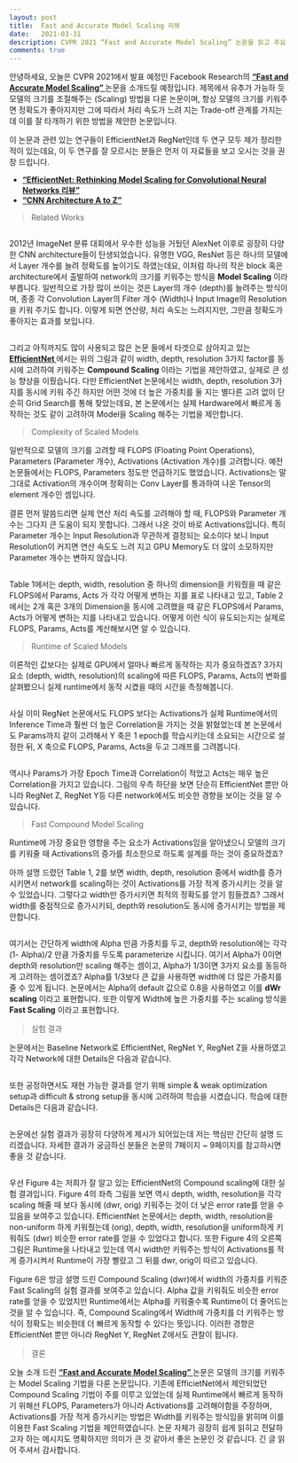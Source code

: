 ```yaml
---
layout: post
title:  Fast and Accurate Model Scaling 리뷰
date:   2021-03-31
description: CVPR 2021 “Fast and Accurate Model Scaling” 논문을 읽고 주요 내용을 정리했습니다.
comments: true
---
```


안녕하세요, 오늘은 CVPR 2021에서 발표 예정인 Facebook Research의 <a href=" https://arxiv.org/abs/2103.06877v1 " target="_blank"><b> “Fast and Accurate Model Scaling” </b></a> 논문을 소개드릴 예정입니다. 제목에서 유추가 가능하 듯 모델의 크기를 조절해주는 (Scaling) 방법을 다룬 논문이며, 항상 모델의 크기를 키워주면 정확도가 좋아지지만 그에 따라서 처리 속도가 느려 지는 Trade-off 관계를 가지는데 이를 잘 타개하기 위한 방법을 제안한 논문입니다. 

이 논문과 관련 있는 연구들이 EfficientNet과 RegNet인데 두 연구 모두 제가 정리한 적이 있는데요, 이 두 연구를 잘 모르시는 분들은 먼저 이 자료들을 보고 오시는 것을 권장 드립니다.

-	<a href="https://hoya012.github.io/blog/EfficientNet-review/" target="_blank"><b> “EfficientNet: Rethinking Model Scaling for Convolutional Neural Networks 리뷰” </b></a>
-	<a href="https://www.slideshare.net/HoseongLee6/cnn-architecture-a-to-z" target="_blank"><b> “CNN Architecture A to Z” </b></a>

<blockquote> Related Works </blockquote>  
<figure>
	<img src="{{ '/assets/img/Model_Scaling/1.PNG' | prepend: site.baseurl }}" alt=""> 
</figure>

2012년 ImageNet 분류 대회에서 우수한 성능을 거뒀던 AlexNet 이후로 굉장히 다양한 CNN architecture들이 탄생되었습니다. 유명한 VGG, ResNet 등은 하나의 모델에서 Layer 개수를 늘려 정확도를 높이기도 하였는데요, 이처럼 하나의 작은 block 혹은 architecture에서 출발하여 network의 크기를 키워주는 방식을 **Model Scaling** 이라 부릅니다. 일반적으로 가장 많이 쓰이는 것은 Layer의 개수 (depth)를 늘려주는 방식이며, 종종 각 Convolution Layer의 Filter 개수 (Width)나 Input Image의 Resolution을 키워 주기도 합니다. 이렇게 되면 연산량, 처리 속도는 느려지지만, 그만큼 정확도가 좋아지는 효과를 보입니다. 

<figure>
	<img src="{{ '/assets/img/Model_Scaling/2.PNG' | prepend: site.baseurl }}" alt=""> 
</figure>

그리고 아직까지도 많이 사용되고 많은 논문 들에서 타겟으로 삼아지고 있는 <a href="https://arxiv.org/abs/1905.11946" target="_blank"><b> EfficientNet </b></a> 에서는 위의 그림과 같이 width, depth, resolution 3가지 factor를 동시에 고려하여 키워주는 **Compound Scaling** 이라는 기법을 제안하였고, 실제로 큰 성능 향상을 이뤘습니다. 다만 EfficientNet 논문에서는 width, depth, resolution 3가지를 동시에 키워 주긴 하지만 어떤 것에 더 높은 가중치를 둘 지는 별다른 고려 없이 단순히 Grid Search를 통해 찾았는데요, 본 논문에서는 실제 Hardware에서 빠르게 동작하는 것도 같이 고려하여 Model을 Scaling 해주는 기법을 제안합니다. 

<blockquote> Complexity of Scaled Models </blockquote>  
일반적으로 모델의 크기를 고려할 때 FLOPS (Floating Point Operations), Parameters (Parameter 개수), Activations (Activation 개수)를 고려합니다. 예전 논문들에서는 FLOPS, Parameters 정도만 언급하기도 했었습니다. Activations는 말 그대로 Activation의 개수이며 정확히는 Conv Layer를 통과하여 나온 Tensor의 element 개수인 셈입니다. 

결론 먼저 말씀드리면 실제 연산 처리 속도를 고려해야 할 때, FLOPS와 Parameter 개수는 그다지 큰 도움이 되지 못합니다. 그래서 나온 것이 바로 Activations입니다. 특히 Parameter 개수는 Input Resolution과 무관하게 결정되는 요소이다 보니 Input Resolution이 커지면 연산 속도도 느려 지고 GPU Memory도 더 많이 소모하지만 Parameter 개수는 변하지 않습니다. 

<figure>
	<img src="{{ '/assets/img/Model_Scaling/3.PNG' | prepend: site.baseurl }}" alt=""> 
</figure>

Table 1에서는 depth, width, resolution 중 하나의 dimension을 키워줬을 때 같은 FLOPS에서 Params, Acts 가 각각 어떻게 변하는 지를 표로 나타내고 있고, Table 2에서는 2개 혹은 3개의 Dimension을 동시에 고려했을 때 같은 FLOPS에서 Params, Acts가 어떻게 변하는 지를 나타내고 있습니다. 어떻게 이런 식이 유도되는지는 실제로 FLOPS, Params, Acts를 계산해보시면 알 수 있습니다. 

<blockquote> Runtime of Scaled Models </blockquote>  
이론적인 값보다는 실제로 GPU에서 얼마나 빠르게 동작하는 지가 중요하겠죠? 3가지 요소 (depth, width, resolution)의 scaling에 따른 FLOPS, Params, Acts의 변화를 살펴봤으니 실제 runtime에서 동작 시켰을 때의 시간을 측정해봅니다. 

<figure>
	<img src="{{ '/assets/img/Model_Scaling/4.PNG' | prepend: site.baseurl }}" alt=""> 
</figure>

사실 이미 RegNet 논문에서도 FLOPS 보다는 Activations가 실제 Runtime에서의 Inference Time과 훨씬 더 높은 Correlation을 가지는 것을 밝혔었는데 본 논문에서도 Params까지 같이 고려해서 Y 축은 1 epoch를 학습시키는데 소요되는 시간으로 설정한 뒤, X 축으로 FLOPS, Params, Acts을 두고 그래프를 그려봅니다. 

<figure>
	<img src="{{ '/assets/img/Model_Scaling/5.PNG' | prepend: site.baseurl }}" alt=""> 
</figure>

역시나 Params가 가장 Epoch Time과 Correlation이 적었고 Acts는 매우 높은 Correlation을 가지고 있습니다. 그림의 우측 하단을 보면 단순히 EfficientNet 뿐만 아니라 RegNet Z, RegNet Y등 다른 network에서도 비슷한 경향을 보이는 것을 알 수 있습니다. 
<blockquote> Fast Compound Model Scaling </blockquote>  
Runtime에 가장 중요한 영향을 주는 요소가 Activations임을 알아냈으니 모델의 크기를 키워줄 때 Activations의 증가를 최소한으로 하도록 설계를 하는 것이 중요하겠죠?

아까 설명 드렸던 Table 1, 2를 보면 width, depth, resolution 중에서 width를 증가시키면서 network를 scaling하는 것이 Activations를 가장 적게 증가시키는 것을 알 수 있었습니다. 그렇다고 width만 증가시키면 최적의 정확도를 얻기 힘들겠죠? 그래서 width를 중점적으로 증가시키되, depth와 resolution도 동시에 증가시키는 방법을 제안합니다.

<figure>
	<img src="{{ '/assets/img/Model_Scaling/6.PNG' | prepend: site.baseurl }}" alt=""> 
</figure>

여기서는 간단하게 width에 Alpha 만큼 가중치를 두고, depth와 resolution에는 각각 (1- Alpha)/2 만큼 가중치를 두도록 parameterize 시킵니다. 여기서 Alpha가 0이면 depth와 resolution만 scaling 해주는 셈이고, Alpha가 1/3이면 3가지 요소를 동등하게 고려하는 셈이겠죠? Alpha를 1/3보다 큰 값을 사용하면 width에 더 많은 가중치를 줄 수 있게 됩니다. 논문에서는 Alpha의 default 값으로 0.8을 사용하였고 이를 **dWr scaling** 이라고 표현합니다. 또한 이렇게 Width에 높은 가중치를 주는 scaling 방식을 **Fast Scaling** 이라고 표현합니다.

<blockquote> 실험 결과 </blockquote>  
논문에서는 Baseline Network로 EfficientNet, RegNet Y, RegNet Z을 사용하였고 각각 Network에 대한 Details은 다음과 같습니다.

<figure>
	<img src="{{ '/assets/img/Model_Scaling/7.PNG' | prepend: site.baseurl }}" alt=""> 
</figure>

또한 공정하면서도 재현 가능한 결과를 얻기 위해 simple & weak optimization setup과 difficult & strong setup을 동시에 고려하여 학습을 시켰습니다. 학습에 대한 Details은 다음과 같습니다. 
<figure>
	<img src="{{ '/assets/img/Model_Scaling/8.PNG' | prepend: site.baseurl }}" alt=""> 
</figure>

논문에선 실험 결과가 굉장히 다양하게 제시가 되어있는데 저는 핵심만 간단히 설명 드리겠습니다. 자세한 결과가 궁금하신 분들은 논문의 7페이지 ~ 9페이지를 참고하시면 좋을 것 같습니다.

<figure>
	<img src="{{ '/assets/img/Model_Scaling/9.PNG' | prepend: site.baseurl }}" alt=""> 
</figure>

우선 Figure 4는 저희가 잘 알고 있는 EfficientNet의 Compound scaling에 대한 실험 결과입니다. Figure 4의 좌측 그림을 보면 역시 depth, width, resolution을 각각 scaling 해줄 때 보다 동시에 (dwr, orig) 키워주는 것이 더 낮은 error rate를 얻을 수 있음을 보여주고 있습니다. EfficientNet 논문에서는 depth, width, resolution을 non-uniform 하게 키워줬는데 (orig), depth, width, resolution을 uniform하게 키워줘도 (dwr) 비슷한 error rate를 얻을 수 있었다고 합니다. 또한 Figure 4의 오른쪽 그림은 Runtime을 나타내고 있는데 역시 width만 키워주는 방식이 Activations를 적게 증가시켜서 Runtime이 가장 빨랐고 그 뒤를 dwr, orig이 따르고 있습니다. 

Figure 6은 방금 설명 드린 Compound Scaling (dwr)에서 width의 가중치를 키워준 Fast Scaling의 실험 결과를 보여주고 있습니다. Alpha 값을 키워줘도 비슷한 error rate를 얻을 수 있었지만 Runtime에서는 Alpha를 키워줄수록 Runtime이 더 줄어드는 것을 알 수 있습니다. 즉, Compound Scaling에서 Width에 가중치를 더 키워주는 방식이 정확도는 비슷한데 더 빠르게 동작할 수 있다는 뜻입니다. 이러한 경향은 EfficientNet 뿐만 아니라 RegNet Y, RegNet Z에서도 관찰이 됩니다. 

<blockquote> 결론 </blockquote>  
오늘 소개 드린 <a href=" https://arxiv.org/abs/2103.06877v1 " target="_blank"><b> “Fast and Accurate Model Scaling” </b></a> 논문은 모델의 크기를 키워주는 Model Scaling 기법을 다룬 논문입니다.
기존에 EfficietNet에서 제안되었던 Compound Scaling 기법이 주를 이루고 있었는데 실제 Runtime에서 빠르게 동작하기 위해선 FLOPS, Parameters가 아니라 Activations를 고려해야함을 주장하며, Activations를 가장 적게 증가시키는 방법은 Width를 키워주는 방식임을 밝히며 이를 이용한 Fast Scaling 기법을 제안하였습니다. 
논문 자체가 굉장히 쉽게 읽히고 전달하고자 하는 메시지도 명확하지만 의미가 큰 것 같아서 좋은 논문인 것 같습니다. 긴 글 읽어 주셔서 감사합니다.
